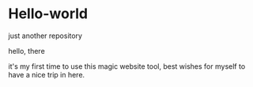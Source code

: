 # Hello-world
just another repository

hello, there

it's my first time to use this magic website tool, best wishes for myself to have a nice trip in here.

